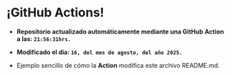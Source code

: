 # ¡GitHub Actions!
* **Repositorio actualizado automáticamente mediante una GitHub Action a las: `21:56:31hrs.`**
* **Modificado el día: `16, del mes de agosto, del año 2025.`**

* Ejemplo sencillo de cómo la **Action** modifica este archivo README.md.
